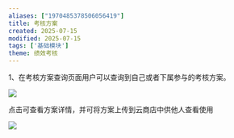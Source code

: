 ```yaml
---
aliases: ["1970485378506056419"]
title: 考核方案
created: 2025-07-15
modified: 2025-07-15
tags: ['基础模块']
theme: 绩效考核
---
```


1、在考核方案查询页面用户可以查询到自己或者下属参与的考核方案。

![](98575368508cddf1dd3ebc70b70156b3.jpg)

点击可查看方案详情，并可将方案上传到云商店中供他人查看使用

![](951af864a67a2aa53e02624ba155b70c.jpg)